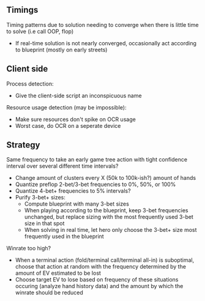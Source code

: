 ## Timings
Timing patterns due to solution needing to converge when there is little time to solve (i.e call OOP, flop)
- If real-time solution is not nearly converged, occasionally act according to blueprint (mostly on early streets)


## Client side
Process detection:
- Give the client-side script an inconspicuous name

Resource usage detection (may be impossible):
- Make sure resources don't spike on OCR usage
- Worst case, do OCR on a seperate device


## Strategy
Same frequency to take an early game tree action with tight confidence interval over several different time intervals? 
- Change amount of clusters every X (50k to 100k-ish?) amount of hands
- Quantize preflop 2-bet/3-bet frequencies to 0%, 50%, or 100%
- Quantize 4-bet+ frequencies to 5% intervals?
- Purify 3-bet+ sizes:
  - Compute blueprint with many 3-bet sizes
  - When playing according to the blueprint, keep 3-bet frequencies unchanged, but replace sizing with the most frequently used 3-bet size in that spot
  - When solving in real time, let hero only choose the 3-bet+ size most frequently used in the blueprint

Winrate too high?
- When a terminal action (fold/terminal call/terminal all-in) is suboptimal, choose that action at random with the frequency determined by the amount of
  EV estimated to be lost
- Choose target EV to lose based on frequency of these situations occuring (analyze hand history data) and the amount by which the winrate should be reduced
